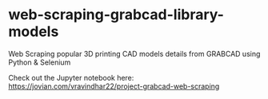 # web-scraping-grabcad-library-models
Web Scraping popular 3D printing CAD models details from GRABCAD using Python &amp; Selenium

Check out the Jupyter notebook here: https://jovian.com/vravindhar22/project-grabcad-web-scraping

